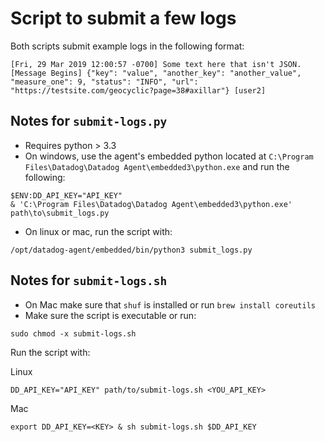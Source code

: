 # Script to submit a few logs

Both scripts submit example logs in the following format:

```
[Fri, 29 Mar 2019 12:00:57 -0700] Some text here that isn't JSON. [Message Begins] {"key": "value", "another_key": "another_value", "measure_one": 9, "status": "INFO", "url": "https://testsite.com/geocyclic?page=38#axillar"} [user2]
```

## Notes for `submit-logs.py`

- Requires python > 3.3
- On windows, use the agent's embedded python located at `C:\Program Files\Datadog\Datadog Agent\embedded3\python.exe` and run the following:
```
$ENV:DD_API_KEY="API_KEY"
& 'C:\Program Files\Datadog\Datadog Agent\embedded3\python.exe' path\to\submit_logs.py
```

- On linux or mac, run the script with:
```
/opt/datadog-agent/embedded/bin/python3 submit_logs.py
```


## Notes for `submit-logs.sh`

- On Mac make sure that `shuf` is installed or run `brew install coreutils`
- Make sure the script is executable or run:

```
sudo chmod -x submit-logs.sh
```

Run the script with: 

Linux
```
DD_API_KEY="API_KEY" path/to/submit-logs.sh <YOU_API_KEY>
```

Mac
```
export DD_API_KEY=<KEY> & sh submit-logs.sh $DD_API_KEY
```

